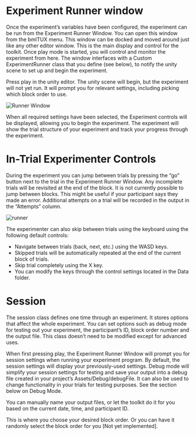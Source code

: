 # Experiment Runner window
Once the experiment’s variables have been configured, the experiment can be run from the Experiment Runner Window. You can open this window from the bmlTUX menu. This window can be docked and moved around just like any other editor window.
This is the main display and control for the toolkit. Once play mode is started, you will control and monitor the experiment from here. The window interfaces with a Custom ExperimentRunner class that you define (see below), to notify the unity scene to set up and begin the experiment. 

Press play in the unity editor. The unity scene will begin, but the experiment will not yet run. It will prompt you for relevant settings, including picking which block order to use. 

![Runner Window](https://github.com/BioMotionLab/ExperimentalFramework/blob/master/Documentation/WikiImages/runnerwindow.PNG)

When all required settings have been selected, the Experiment controls will be displayed, allowing you to begin the experiment. The experiment will show the trial structure of your experiment and track your progress through the experiment. 

# In-Trial Experimenter Controls
During the experiment you can jump between trials by pressing the “go” button next to the trial in the Experiment Runner Window. Any incomplete trials will be revisited at the end of the block. It is not currently possible to jump between blocks. This might be useful if your participant says they made an error. Additional attempts on a trial will be recorded in the output in the “Attempts” column.

![runner](https://github.com/BioMotionLab/ExperimentalFramework/blob/master/Documentation/WikiImages/runnercontrols.PNG)

The experimenter can also skip between trials using the keyboard using the following default controls:
* Navigate between trials (back, next, etc.) using the WASD keys.
* Skipped trials will be automatically repeated at the end of the current block of trials.
* Skip trial completely using the X key.
* You can modify the keys through the control settings located in the Data folder.

# Session
The session class defines one time through an experiment. It stores options that affect the whole experiment. You can set options such as debug mode for testing out your experiment, the participant’s ID, block order number and the output file. This class doesn’t need to be modified except for advanced uses.

When first pressing play, the Experiment Runner Window will prompt you for session settings when running your experiment program. By default, the session settings will display your previously-used settings.
Debug mode will simplify your session settings for testing and save your output into a debug file created in your project’s Assets/Debug/debugFile. It can also be used to change functionality in your trials for testing purposes. See the section below on Debug Mode.

You can manually name your output files, or let the toolkit do it for you based on the current date, time, and participant ID.

This is where you choose your desired block order. Or you can have it randomly select the block order for you [Not yet implemented].

